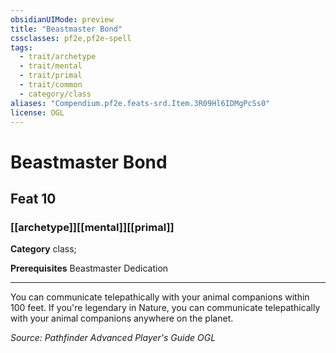 ```yaml
---
obsidianUIMode: preview
title: "Beastmaster Bond"
cssclasses: pf2e,pf2e-spell
tags:
  - trait/archetype
  - trait/mental
  - trait/primal
  - trait/common
  - category/class
aliases: "Compendium.pf2e.feats-srd.Item.3R09Hl6IDMgPcSs0"
license: OGL
---
```

# Beastmaster Bond
## Feat 10
### [[archetype]][[mental]][[primal]]

**Category** class; 



**Prerequisites** Beastmaster Dedication
* * *
You can communicate telepathically with your animal companions within 100 feet. If you're legendary in Nature, you can communicate telepathically with your animal companions anywhere on the planet.

*Source: Pathfinder Advanced Player's Guide*
*OGL*